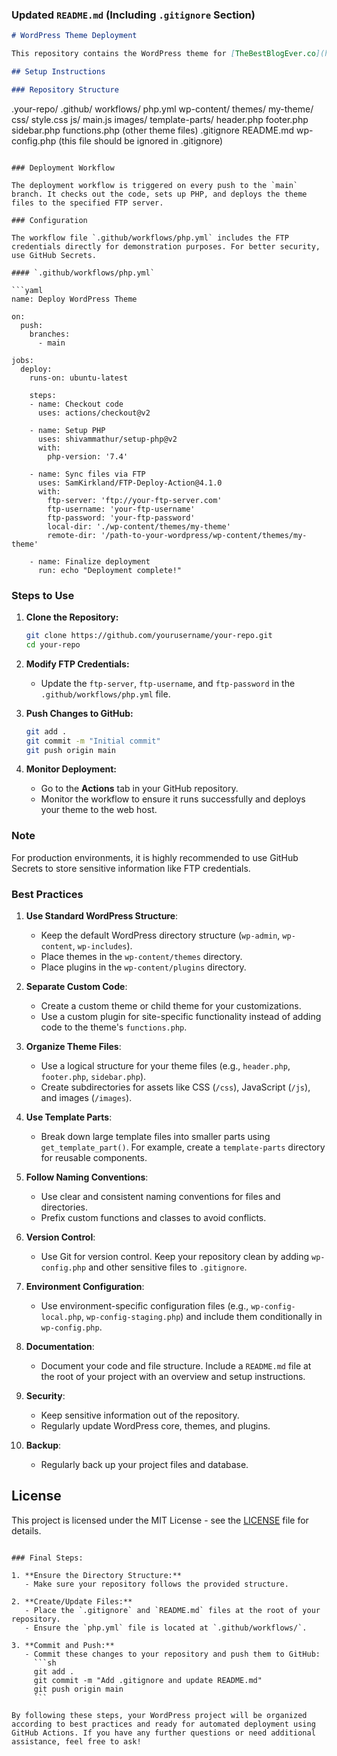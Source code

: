 ### Updated `README.md` (Including `.gitignore` Section)

```markdown
# WordPress Theme Deployment

This repository contains the WordPress theme for [TheBestBlogEver.co](https://thebestblogever.co) and uses GitHub Actions for automated deployment to a web host via FTP.

## Setup Instructions

### Repository Structure

```
.your-repo/
  .github/
    workflows/
      php.yml
  wp-content/
    themes/
      my-theme/
        css/
          style.css
        js/
          main.js
        images/
        template-parts/
        header.php
        footer.php
        sidebar.php
        functions.php
        (other theme files)
  .gitignore
  README.md
  wp-config.php (this file should be ignored in .gitignore)
```

### Deployment Workflow

The deployment workflow is triggered on every push to the `main` branch. It checks out the code, sets up PHP, and deploys the theme files to the specified FTP server.

### Configuration

The workflow file `.github/workflows/php.yml` includes the FTP credentials directly for demonstration purposes. For better security, use GitHub Secrets.

#### `.github/workflows/php.yml`

```yaml
name: Deploy WordPress Theme

on:
  push:
    branches:
      - main

jobs:
  deploy:
    runs-on: ubuntu-latest

    steps:
    - name: Checkout code
      uses: actions/checkout@v2

    - name: Setup PHP
      uses: shivammathur/setup-php@v2
      with:
        php-version: '7.4'

    - name: Sync files via FTP
      uses: SamKirkland/FTP-Deploy-Action@4.1.0
      with:
        ftp-server: 'ftp://your-ftp-server.com'
        ftp-username: 'your-ftp-username'
        ftp-password: 'your-ftp-password'
        local-dir: './wp-content/themes/my-theme'
        remote-dir: '/path-to-your-wordpress/wp-content/themes/my-theme'

    - name: Finalize deployment
      run: echo "Deployment complete!"
```

### Steps to Use

1. **Clone the Repository:**
   ```sh
   git clone https://github.com/yourusername/your-repo.git
   cd your-repo
   ```

2. **Modify FTP Credentials:**
   - Update the `ftp-server`, `ftp-username`, and `ftp-password` in the `.github/workflows/php.yml` file.

3. **Push Changes to GitHub:**
   ```sh
   git add .
   git commit -m "Initial commit"
   git push origin main
   ```

4. **Monitor Deployment:**
   - Go to the **Actions** tab in your GitHub repository.
   - Monitor the workflow to ensure it runs successfully and deploys your theme to the web host.

### Note

For production environments, it is highly recommended to use GitHub Secrets to store sensitive information like FTP credentials.

### Best Practices

1. **Use Standard WordPress Structure**:
   - Keep the default WordPress directory structure (`wp-admin`, `wp-content`, `wp-includes`).
   - Place themes in the `wp-content/themes` directory.
   - Place plugins in the `wp-content/plugins` directory.

2. **Separate Custom Code**:
   - Create a custom theme or child theme for your customizations.
   - Use a custom plugin for site-specific functionality instead of adding code to the theme's `functions.php`.

3. **Organize Theme Files**:
   - Use a logical structure for your theme files (e.g., `header.php`, `footer.php`, `sidebar.php`).
   - Create subdirectories for assets like CSS (`/css`), JavaScript (`/js`), and images (`/images`).

4. **Use Template Parts**:
   - Break down large template files into smaller parts using `get_template_part()`. For example, create a `template-parts` directory for reusable components.

5. **Follow Naming Conventions**:
   - Use clear and consistent naming conventions for files and directories.
   - Prefix custom functions and classes to avoid conflicts.

6. **Version Control**:
   - Use Git for version control. Keep your repository clean by adding `wp-config.php` and other sensitive files to `.gitignore`.

7. **Environment Configuration**:
   - Use environment-specific configuration files (e.g., `wp-config-local.php`, `wp-config-staging.php`) and include them conditionally in `wp-config.php`.

8. **Documentation**:
   - Document your code and file structure. Include a `README.md` file at the root of your project with an overview and setup instructions.

9. **Security**:
   - Keep sensitive information out of the repository.
   - Regularly update WordPress core, themes, and plugins.

10. **Backup**:
    - Regularly back up your project files and database.

## License

This project is licensed under the MIT License - see the [LICENSE](LICENSE) file for details.
```

### Final Steps:

1. **Ensure the Directory Structure:**
   - Make sure your repository follows the provided structure.
   
2. **Create/Update Files:**
   - Place the `.gitignore` and `README.md` files at the root of your repository.
   - Ensure the `php.yml` file is located at `.github/workflows/`.

3. **Commit and Push:**
   - Commit these changes to your repository and push them to GitHub:
     ```sh
     git add .
     git commit -m "Add .gitignore and update README.md"
     git push origin main
     ```

By following these steps, your WordPress project will be organized according to best practices and ready for automated deployment using GitHub Actions. If you have any further questions or need additional assistance, feel free to ask!
